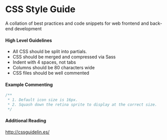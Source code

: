 # CSS Style Guide
A collation of best practices and code snippets for web frontend and back-end development


#### High Level Guidelines
* All CSS should be split into partials.
* CSS should be merged and compressed via Sass 
* Indent with 4 spaces, not tabs
* Columns should be 80 characters wide
* CSS files should be well commented


#### Example Commenting

```css
/**
 * 1. Default icon size is 16px.
 * 2. Squash down the retina sprite to display at the correct size.
 */
```


#### Additional Reading
http://cssguidelin.es/
